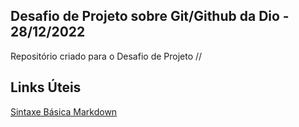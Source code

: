 ## Desafio de Projeto sobre Git/Github da Dio - 28/12/2022
Repositório criado para o Desafio de Projeto //

## Links Úteis
[Sintaxe Básica Markdown](https://www.markdownguide.org/basic-syntax/)
